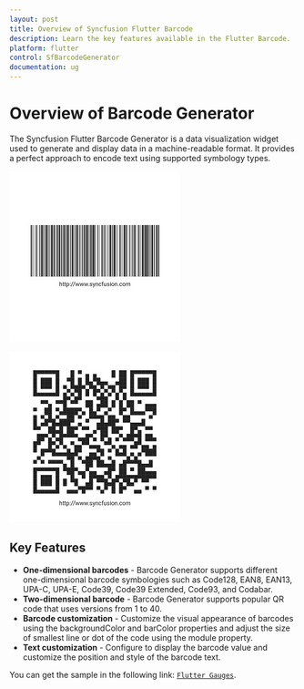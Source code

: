 ```yaml
---
layout: post
title: Overview of Syncfusion Flutter Barcode
description: Learn the key features available in the Flutter Barcode.
platform: flutter
control: SfBarcodeGenerator
documentation: ug
---
```


# Overview of Barcode Generator 

The Syncfusion Flutter Barcode Generator is a data visualization widget used to generate and display data in a machine-readable format. It provides a perfect approach to encode text using supported symbology types.

![Overview flutter barcode](images/getting-started/overview1.jpg)

![Overview flutter QR Code](images/getting-started/getting_started3.jpg)

## Key Features

* **One-dimensional barcodes** - Barcode Generator supports different one-dimensional barcode symbologies such as Code128, EAN8, EAN13, UPA-C, UPA-E, Code39, Code39 Extended, Code93, and Codabar. 
* **Two-dimensional barcode** - Barcode Generator supports popular QR code that uses versions from 1 to 40.
* **Barcode customization** - Customize the visual appearance of barcodes using the backgroundColor and barColor properties and adjust the size of smallest line or dot of the code using the module property.
* **Text customization** - Configure to display the barcode value and customize the position and style of the barcode text.

You can get the sample in the following link: [`Flutter Gauges`](https://github.com/syncfusion/flutter-examples).